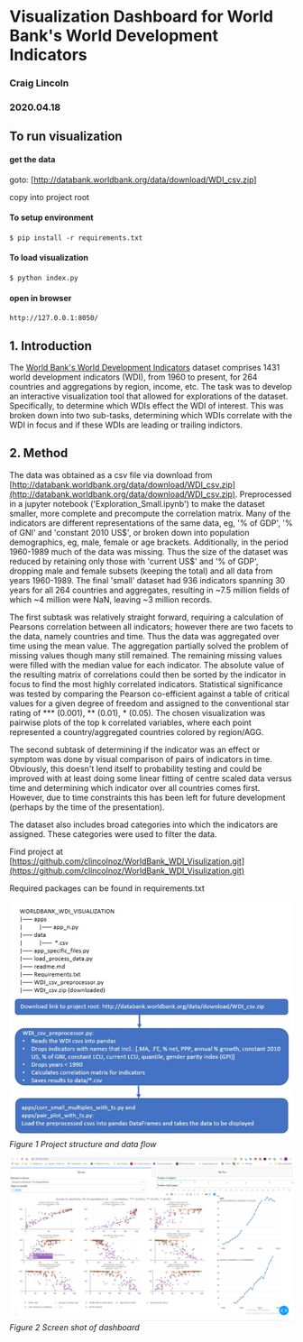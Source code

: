 # Visualization Dashboard for World Bank's World Development Indicators
### Craig Lincoln
### 2020.04.18


## To run visualization
#### get the data
goto: [http://databank.worldbank.org/data/download/WDI_csv.zip]

copy into project root

#### To setup environment
    $ pip install -r requirements.txt

#### To load visualization
    $ python index.py

#### open in browser
    http://127.0.0.1:8050/



## 1. Introduction
The [World Bank's World Development Indicators](http://datatopics.worldbank.org/world-development-indicators/) dataset comprises 1431 world development indicators (WDI), from 1960 to present, for 264 countries and aggregations by region, income, etc. The task was to develop an interactive visualization tool that allowed for explorations of the dataset. Specifically, to determine which WDIs effect the WDI of interest. This was broken down into two sub-tasks, determining which WDIs correlate with the WDI in focus and if these WDIs are leading or trailing indictors.

## 2. Method
The data was obtained as a csv file via download from [http://databank.worldbank.org/data/download/WDI_csv.zip](http://databank.worldbank.org/data/download/WDI_csv.zip). Preprocessed in a jupyter notebook ('Exploration_Small.ipynb') to make the dataset smaller, more complete and precompute the correlation matrix. Many of the indicators are different representations of the same data, eg, '% of GDP', '% of GNI' and 'constant 2010 US$', or broken down into population demographics, eg, male, female or age brackets. Additionally, in the period 1960-1989 much of the data was missing. Thus the size of the dataset was reduced by retaining only those with 'current US\$' and '% of GDP', dropping male and female subsets (keeping the total) and all data from years 1960-1989. The final 'small' dataset had 936 indicators spanning 30 years for all 264 countries and aggregates, resulting in ~7.5 million fields of which ~4 million were NaN, leaving ~3 million records.

The first subtask was relatively straight forward, requiring a calculation of Pearsons correlation between all indicators; however there are two facets to the data, namely countries and time. Thus the data was aggregated over time using the mean value. The aggregation partially solved the problem of missing values though many still remained. The remaining missing values were filled with the median value for each indicator. The absolute value of the resulting matrix of correlations could then be sorted by the indicator in focus to find the most highly correlated indicators. Statistical significance was tested by comparing the Pearson co-efficient against a table of critical values for a given degree of freedom and assigned to the conventional star rating of *** (0.001), ** (0.01), * (0.05). The chosen visualization was pairwise plots of the top k correlated variables, where each point represented a country/aggregated countries colored by region/AGG.

The second subtask of determining if the indicator was an effect or symptom was done by visual comparison of pairs of indicators in time. Obviously, this doesn't lend itself to probability testing and could be improved with at least doing some linear fitting of centre scaled data versus time and determining which indicator over all countries comes first. However, due to time constraints this has been left for future development (perhaps by the time of the presentation).

The dataset also includes broad categories into which the indicators are assigned. These categories were used to filter the data.

Find project at [https://github.com/clincolnoz/WorldBank_WDI_Visulization.git](https://github.com/clincolnoz/WorldBank_WDI_Visulization.git)

Required packages can be found in requirements.txt

![](figures/DataFlow.jpg)
*Figure 1 Project structure and data flow*

![](figures/Dashboard.png)
*Figure 2 Screen shot of dashboard*